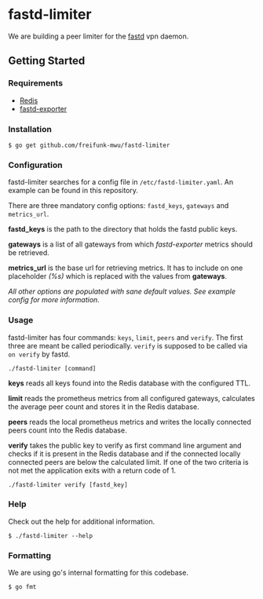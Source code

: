 # fastd-limiter

We are building a peer limiter for the
[fastd](https://projects.universe-factory.net/projects/fastd/wiki) vpn daemon.

## Getting Started

### Requirements

* [Redis](https://redis.io/)
* [fastd-exporter](https://github.com/freifunk-darmstadt/fastd-exporter)

### Installation

```
$ go get github.com/freifunk-mwu/fastd-limiter
```

### Configuration

fastd-limiter searches for a config file in `/etc/fastd-limiter.yaml`. An example
can be found in this repository.

There are three mandatory config options: `fastd_keys`, `gateways` and
`metrics_url`.

**fastd_keys** is the path to the directory that holds the fastd public keys.

**gateways** is a list of all gateways from which *fastd-exporter* metrics should
be retrieved.

**metrics_url** is the base url for retrieving metrics. It has to include on one
placeholder *(%s)* which is replaced with the values from **gateways**.

*All other options are populated with sane default values. See example config
for more information.*

### Usage

fastd-limiter has four commands: `keys`, `limit`, `peers` and `verify`. The
first three are meant be called periodically. `verify` is supposed to be called
via `on verify` by fastd.

```
./fastd-limiter [command]
```

**keys** reads all keys found into the Redis database with the configured TTL.

**limit** reads the prometheus metrics from all configured gateways, calculates
the average peer count and stores it in the Redis database.

**peers** reads the local prometheus metrics and writes the locally connected
peers count into the Redis database.

**verify** takes the public key to verify as first command line argument and
checks if it is present in the Redis database and if the connected locally
connected peers are below the calculated limit. If one of the two criteria is
not met the application exits with a return code of 1.

```
./fastd-limiter verify [fastd_key]
```

### Help

Check out the help for additional information.

```
$ ./fastd-limiter --help
```

### Formatting

We are using go's internal formatting for this codebase.

```
$ go fmt
```
